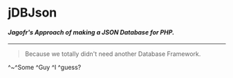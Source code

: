 # jDBJson
#### *Jagofr's Approach of making a JSON Database for PHP.*
---
> Because we totally didn't need another Database Framework.  

^~^Some ^Guy ^I ^guess?